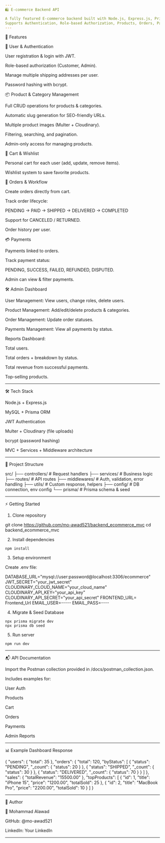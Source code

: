 ```yaml
---
🛍️ E-commerce Backend API

A fully featured E-commerce backend built with Node.js, Express.js, Prisma ORM, and MySQL, following clean MVC architecture.
Supports Authentication, Role-based Authorization, Products, Orders, Payments, Wishlist, and Admin Dashboard.
---
```


🚀 Features

👤 User & Authentication

User registration & login with JWT.

Role-based authorization (Customer, Admin).

Manage multiple shipping addresses per user.

Password hashing with bcrypt.

📦 Product & Category Management

Full CRUD operations for products & categories.

Automatic slug generation for SEO-friendly URLs.

Multiple product images (Multer + Cloudinary).

Filtering, searching, and pagination.

Admin-only access for managing products.

🛒 Cart & Wishlist

Personal cart for each user (add, update, remove items).

Wishlist system to save favorite products.

📑 Orders & Workflow

Create orders directly from cart.

Track order lifecycle:

PENDING → PAID → SHIPPED → DELIVERED → COMPLETED

Support for CANCELED / RETURNED.

Order history per user.

💳 Payments

Payments linked to orders.

Track payment status:

PENDING, SUCCESS, FAILED, REFUNDED, DISPUTED.

Admin can view & filter payments.

🛠️ Admin Dashboard

User Management: View users, change roles, delete users.

Product Management: Add/edit/delete products & categories.

Order Management: Update order statuses.

Payments Management: View all payments by status.

Reports Dashboard:

Total users.

Total orders + breakdown by status.

Total revenue from successful payments.

Top-selling products.

---

🛠️ Tech Stack

Node.js + Express.js

MySQL + Prisma ORM

JWT Authentication

Multer + Cloudinary (file uploads)

bcrypt (password hashing)

MVC + Services + Middleware architecture

---

📂 Project Structure

src/
├── controllers/ # Request handlers
├── services/ # Business logic
├── routes/ # API routes
├── middlewares/ # Auth, validation, error handling
├── utils/ # Custom response, helpers
├── config/ # DB connection, env config
└── prisma/ # Prisma schema & seed

---

⚡ Getting Started

1. Clone repository

git clone https://github.com/mo-awad521/backend_ecommerce_mvc
cd backend_ecommerce_mvc

2. Install dependencies
   
```
npm install

```

3. Setup environment

Create .env file:

DATABASE_URL="mysql://user:password@localhost:3306/ecommerce"
JWT_SECRET="your_jwt_secret"
CLOUDINARY_CLOUD_NAME="your_cloud_name"
CLOUDINARY_API_KEY="your_api_key"
CLOUDINARY_API_SECRET="your_api_secret"
FRONTEND_URL= Frontend_Url
EMAIL_USER=-----
EMAIL_PASS=----

4. Migrate & Seed Database

```
npx prisma migrate dev
npx prisma db seed

```

5. Run server
   
```
npm run dev

```
---

📬 API Documentation

Import the Postman collection provided in /docs/postman_collection.json.

Includes examples for:

User Auth

Products

Cart

Orders

Payments

Admin Reports

---

📊 Example Dashboard Response

{
"users": { "total": 35 },
"orders": {
"total": 120,
"byStatus": [
{ "status": "PENDING", "_count": { "status": 20 } },
{ "status": "SHIPPED", "_count": { "status": 30 } },
{ "status": "DELIVERED", "_count": { "status": 70 } }
]
},
"sales": { "totalRevenue": "15500.00" },
"topProducts": [
{ "id": 1, "title": "iPhone 15", "price": "1200.00", "totalSold": 25 },
{ "id": 2, "title": "MacBook Pro", "price": "2200.00", "totalSold": 10 }
]
}

---

📌 Author

👤 Mohammad Alawad

GitHub: @mo-awad521

LinkedIn: Your LinkedIn

---
